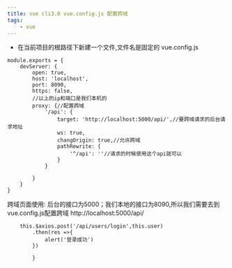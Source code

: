 ```yaml
---
title: vue cli3.0 vue.config.js 配置跨域
tags:
    - vue
---
```

- 在当前项目的根路径下新建一个文件,文件名是固定的 vue.config.js
```vue
module.exports = {
    devServer: {
        open: true,
        host: 'localhost',
        port: 8090,
        https: false,
        //以上的ip和端口是我们本机的
        proxy: {//配置跨域
            '/api': {
                target: 'http://localhost:5000/api/',//要跨域请求的后台请求地址
                ws: true,
                changOrigin: true,//允许跨域
                pathRewrite: {
                    '^/api': ''//请求的时候使用这个api就可以
                }
            }
            
        }
    }
}

```
跨域页面使用:
后台的接口为5000；我们本地的接口为8090,所以我们需要去到vue.config.js配置跨域 http://localhost:5000/api/
```vue
    this.$axios.post('/api/users/login',this.user)
        .then(res =>{
            alert('登录成功')
        })
 
        }
```